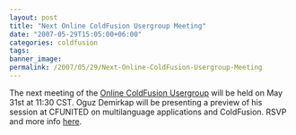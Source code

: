 ```yaml
---
layout: post
title: "Next Online ColdFusion Usergroup Meeting"
date: "2007-05-29T15:05:00+06:00"
categories: coldfusion 
tags: 
banner_image: 
permalink: /2007/05/29/Next-Online-ColdFusion-Usergroup-Meeting
---
```


The next meeting of the <a href="http://coldfusion.meetup.com/17/">Online ColdFusion Usergroup</a> will be held on May 31st at 11:30 CST. Oguz Demirkap will be presenting a preview of his session at CFUNITED on multilanguage applications and ColdFusion. RSVP and more info <a href="http://coldfusion.meetup.com/17/calendar/5827901/">here</a>.